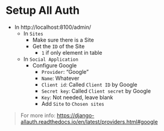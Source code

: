# Setup All Auth


- In http://localhost:8100/admin/
  - In `Sites`
    - Make sure there is a Site
    - Get the `ID` of the Site
      - `1` if only element in table
  - In `Social Application`
    - Configure Google
      - `Provider`: “Google”
      - `Name`: Whatever
      - `Client id`: Called `Client ID` by Google
      - `Secret key`: Called `Client secret` by Google
      - `Key`: Not needed, leave blank
      - Add `Site` to `Chosen sites`

> For more info: https://django-allauth.readthedocs.io/en/latest/providers.html#google